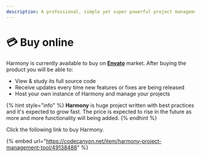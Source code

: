 ```yaml
---
description: A professional, simple yet super powerful project management tool
---
```


# 💳 Buy online

Harmony is currently available to buy on [**Envato**](https://codecanyon.net/item/harmony-project-management-tool/49138488) market. After buying the product you will be able to:

* View & study its full source code
* Receive updates every time new features or fixes are being released
* Host your own instance of Harmony and manage your projects

{% hint style="info" %}
**Harmony** is huge project written with best practices and it's expected to grow fast. The price is expected to rise in the future as more and more functionality will being added.
{% endhint %}

Click the following link to buy Harmony.

{% embed url="https://codecanyon.net/item/harmony-project-management-tool/49138488" %}

